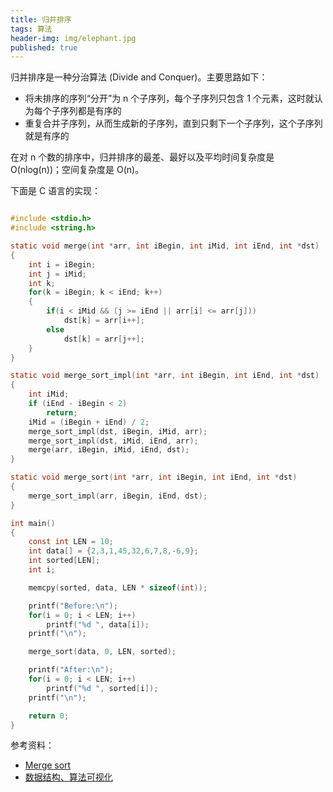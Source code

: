 ```yaml
---
title: 归并排序
tags: 算法
header-img: img/elephant.jpg
published: true
---
```


归并排序是一种分治算法 (Divide and Conquer)。主要思路如下：

* 将未排序的序列“分开”为 n 个子序列，每个子序列只包含 1 个元素，这时就认为每个子序列都是有序的
* 重复合并子序列，从而生成新的子序列，直到只剩下一个子序列，这个子序列就是有序的

在对 n 个数的排序中，归并排序的最差、最好以及平均时间复杂度是 O(nlog(n))；空间复杂度是 O(n)。

下面是 C 语言的实现：


```c

#include <stdio.h>
#include <string.h>

static void merge(int *arr, int iBegin, int iMid, int iEnd, int *dst)
{
	int i = iBegin;
	int j = iMid;
	int k;
	for(k = iBegin; k < iEnd; k++)
	{
		if(i < iMid && (j >= iEnd || arr[i] <= arr[j]))
			dst[k] = arr[i++];
		else
			dst[k] = arr[j++];
	}
}

static void merge_sort_impl(int *arr, int iBegin, int iEnd, int *dst)
{
	int iMid;
	if (iEnd - iBegin < 2)
		return;
	iMid = (iBegin + iEnd) / 2;
	merge_sort_impl(dst, iBegin, iMid, arr);
	merge_sort_impl(dst, iMid, iEnd, arr);
	merge(arr, iBegin, iMid, iEnd, dst);
}

static void merge_sort(int *arr, int iBegin, int iEnd, int *dst)
{
	merge_sort_impl(arr, iBegin, iEnd, dst);
}

int main()
{
	const int LEN = 10;
	int data[] = {2,3,1,45,32,6,7,8,-6,9};
	int sorted[LEN];
	int i;

	memcpy(sorted, data, LEN * sizeof(int));

	printf("Before:\n");
	for(i = 0; i < LEN; i++)
		printf("%d ", data[i]);
	printf("\n");

	merge_sort(data, 0, LEN, sorted);

	printf("After:\n");
	for(i = 0; i < LEN; i++)
		printf("%d ", sorted[i]);
	printf("\n");

	return 0;
}

```


参考资料：

+ [Merge sort](https://en.wikipedia.org/wiki/Merge_sort)
+ [数据结构、算法可视化](https://visualgo.net/sorting)
